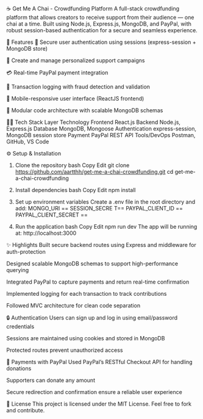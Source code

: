 ☕ Get Me A Chai - Crowdfunding Platform
A full-stack crowdfunding platform that allows creators to receive support from their audience — one chai at a time. Built using Node.js, Express.js, MongoDB, and PayPal, with robust session-based authentication for a secure and seamless experience.

📌 Features
🔐 Secure user authentication using sessions (express-session + MongoDB store)

📣 Create and manage personalized support campaigns

💳 Real-time PayPal payment integration

🧾 Transaction logging with fraud detection and validation

📱 Mobile-responsive user interface (ReactJS frontend)

🧩 Modular code architecture with scalable MongoDB schemas

🧑‍💻 Tech Stack
Layer	Technology
Frontend	React.js
Backend	Node.js, Express.js
Database	MongoDB, Mongoose
Authentication	express-session, MongoDB session store
Payment	PayPal REST API
Tools/DevOps	Postman, GitHub, VS Code

⚙️ Setup & Installation
1. Clone the repository
bash
Copy
Edit
git clone https://github.com/aartthh/get-me-a-chai-crowdfunding.git
cd get-me-a-chai-crowdfunding
2. Install dependencies
bash
Copy
Edit
npm install
3. Set up environment variables
Create a .env file in the root directory and add:
MONGO_URI ==<your-mongodb-uri>
SESSION_SECRE T==<your-session-secret>
PAYPAL_CLIENT_ID ==<your-paypal-client-id>
PAYPAL_CLIENT_SECRET ==<your-paypal-client-secret>

4. Run the application
bash
Copy
Edit
npm run dev
The app will be running at: http://localhost:3000

✨ Highlights
Built secure backend routes using Express and middleware for auth-protection

Designed scalable MongoDB schemas to support high-performance querying

Integrated PayPal to capture payments and return real-time confirmation

Implemented logging for each transaction to track contributions

Followed MVC architecture for clean code separation

🔒 Authentication
Users can sign up and log in using email/password credentials

Sessions are maintained using cookies and stored in MongoDB

Protected routes prevent unauthorized access

🧾 Payments with PayPal
Used PayPal’s RESTful Checkout API for handling donations

Supporters can donate any amount

Secure redirection and confirmation ensure a reliable user experience

📜 License
This project is licensed under the MIT License. Feel free to fork and contribute.
